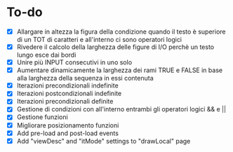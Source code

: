 # To-do

- [x] Allargare in altezza la figura della condizione quando il testo è superiore di un TOT di caratteri e all'interno ci sono operatori logici
- [x] Rivedere il calcolo della larghezza delle figure di I/O perchè un testo lungo esce dai bordi
- [x] Unire più INPUT consecutivi in uno solo
- [x] Aumentare dinamicamente la larghezza dei rami TRUE e FALSE in base alla larghezza della sequenza in essi contenuta
- [x] Iterazioni precondizionali indefinite
- [x] Iterazioni postcondizionali indefinite
- [x] Iterazioni precondizionali definite
- [x] Gestione di condizioni con all'interno entrambi gli operatori logici && e ||
- [x] Gestione funzioni
- [x] Migliorare posizionamento funzioni
- [x] Add pre-load and post-load events
- [x] Add "viewDesc" and "itMode" settings to "drawLocal" page